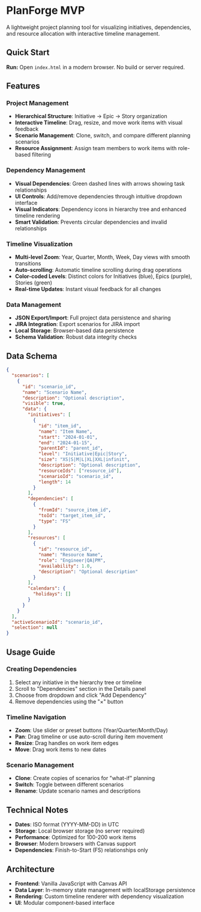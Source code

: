 # PlanForge MVP

A lightweight project planning tool for visualizing initiatives, dependencies, and resource allocation with interactive timeline management.

## Quick Start

**Run:** Open `index.html` in a modern browser. No build or server required.

## Features

### **Project Management**
- **Hierarchical Structure**: Initiative → Epic → Story organization
- **Interactive Timeline**: Drag, resize, and move work items with visual feedback
- **Scenario Management**: Clone, switch, and compare different planning scenarios
- **Resource Assignment**: Assign team members to work items with role-based filtering

### **Dependency Management**
- **Visual Dependencies**: Green dashed lines with arrows showing task relationships
- **UI Controls**: Add/remove dependencies through intuitive dropdown interface
- **Visual Indicators**: Dependency icons in hierarchy tree and enhanced timeline rendering
- **Smart Validation**: Prevents circular dependencies and invalid relationships

### **Timeline Visualization**
- **Multi-level Zoom**: Year, Quarter, Month, Week, Day views with smooth transitions
- **Auto-scrolling**: Automatic timeline scrolling during drag operations
- **Color-coded Levels**: Distinct colors for Initiatives (blue), Epics (purple), Stories (green)
- **Real-time Updates**: Instant visual feedback for all changes

### **Data Management**
- **JSON Export/Import**: Full project data persistence and sharing
- **JIRA Integration**: Export scenarios for JIRA import
- **Local Storage**: Browser-based data persistence
- **Schema Validation**: Robust data integrity checks

## Data Schema

```json
{
  "scenarios": [
    {
      "id": "scenario_id",
      "name": "Scenario Name",
      "description": "Optional description",
      "visible": true,
      "data": {
        "initiatives": [
          {
            "id": "item_id",
            "name": "Item Name",
            "start": "2024-01-01",
            "end": "2024-01-15",
            "parentId": "parent_id",
            "level": "Initiative|Epic|Story",
            "size": "XS|S|M|L|XL|XXL|infinit",
            "description": "Optional description",
            "resourceIds": ["resource_id"],
            "scenarioId": "scenario_id",
            "length": 14
          }
        ],
        "dependencies": [
          {
            "fromId": "source_item_id",
            "toId": "target_item_id",
            "type": "FS"
          }
        ],
        "resources": [
          {
            "id": "resource_id",
            "name": "Resource Name",
            "role": "Engineer|QA|PM",
            "availability": 1.0,
            "description": "Optional description"
          }
        ],
        "calendars": {
          "holidays": []
        }
      }
    }
  ],
  "activeScenarioId": "scenario_id",
  "selection": null
}
```

## Usage Guide

### Creating Dependencies
1. Select any initiative in the hierarchy tree or timeline
2. Scroll to "Dependencies" section in the Details panel
3. Choose from dropdown and click "Add Dependency"
4. Remove dependencies using the "×" button

### Timeline Navigation
- **Zoom**: Use slider or preset buttons (Year/Quarter/Month/Day)
- **Pan**: Drag timeline or use auto-scroll during item movement
- **Resize**: Drag handles on work item edges
- **Move**: Drag work items to new dates

### Scenario Management
- **Clone**: Create copies of scenarios for "what-if" planning
- **Switch**: Toggle between different scenarios
- **Rename**: Update scenario names and descriptions

## Technical Notes

- **Dates**: ISO format (YYYY-MM-DD) in UTC
- **Storage**: Local browser storage (no server required)
- **Performance**: Optimized for 100-200 work items
- **Browser**: Modern browsers with Canvas support
- **Dependencies**: Finish-to-Start (FS) relationships only

## Architecture

- **Frontend**: Vanilla JavaScript with Canvas API
- **Data Layer**: In-memory state management with localStorage persistence
- **Rendering**: Custom timeline renderer with dependency visualization
- **UI**: Modular component-based interface

